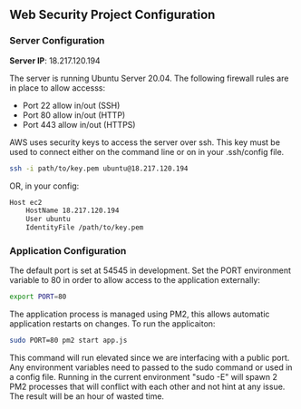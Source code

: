 ## Web Security Project Configuration
### Server Configuration
**Server IP**: 18.217.120.194

The server is running Ubuntu Server 20.04. The following firewall rules are in place to allow accesss:
- Port 22 allow in/out (SSH)
- Port 80 allow in/out (HTTP)
- Port 443 allow in/out (HTTPS) 

AWS uses security keys to access the server over ssh. This key must be used to connect either on the command line or on in your .ssh/config file.

```bash
ssh -i path/to/key.pem ubuntu@18.217.120.194
```

OR, in your config:
```bash
Host ec2 
    HostName 18.217.120.194
    User ubuntu
    IdentityFile /path/to/key.pem
```

### Application Configuration
The default port is set at 54545 in development. Set the PORT environment variable to 80 in order to allow access to the application externally:

```bash
export PORT=80
```

The application process is managed using PM2, this allows automatic application restarts on changes. To run the applicaiton:

```bash
sudo PORT=80 pm2 start app.js
```

This command will run elevated since we are interfacing with a public port. Any environment variables need to passed to the sudo command or used in a config file. Running in the current environment "sudo -E" will spawn 2 PM2 processes that will conflict with each other and not hint at any issue. The result will be an hour of wasted time.
